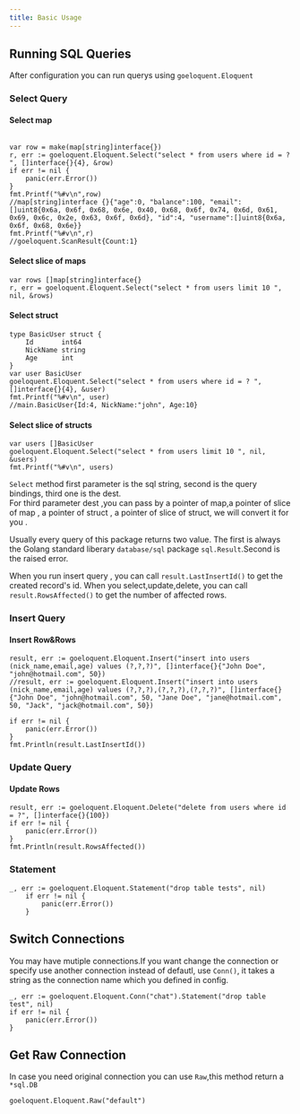 ```yaml
---
title: Basic Usage
---
```


## Running SQL Queries

After configuration you can run querys using `goeloquent.Eloquent`

### Select Query

#### Select map
```golang

var row = make(map[string]interface{})
r, err := goeloquent.Eloquent.Select("select * from users where id = ? ", []interface{}{4}, &row)
if err != nil {
    panic(err.Error())
}
fmt.Printf("%#v\n",row)
//map[string]interface {}{"age":0, "balance":100, "email":[]uint8{0x6a, 0x6f, 0x68, 0x6e, 0x40, 0x68, 0x6f, 0x74, 0x6d, 0x61, 0x69, 0x6c, 0x2e, 0x63, 0x6f, 0x6d}, "id":4, "username":[]uint8{0x6a, 0x6f, 0x68, 0x6e}}
fmt.Printf("%#v\n",r)
//goeloquent.ScanResult{Count:1}

```

#### Select slice of maps
```
var rows []map[string]interface{}
r, err = goeloquent.Eloquent.Select("select * from users limit 10 ", nil, &rows)

```
#### Select struct
```
type BasicUser struct {
	Id       int64
	NickName string
	Age      int
}
var user BasicUser
goeloquent.Eloquent.Select("select * from users where id = ? ", []interface{}{4}, &user)
fmt.Printf("%#v\n", user)
//main.BasicUser{Id:4, NickName:"john", Age:10}
```
#### Select slice of structs
```
var users []BasicUser
goeloquent.Eloquent.Select("select * from users limit 10 ", nil, &users)
fmt.Printf("%#v\n", users)
```

`Select` method first parameter is the sql string, second is the query bindings, third one is the dest.  
For third parameter dest ,you can pass by a pointer of map,a pointer of slice of map , a pointer of struct , a pointer of slice of struct, we will convert it for you .  

Usually every query of this package returns two value. The first is always the Golang standard liberary `database/sql` package `sql.Result`.Second is the raised error.    

When you run insert query , you can call `result.LastInsertId()` to get the created record's id. When you select,update,delete, you can call `result.RowsAffected()` to get the number of affected rows.

### Insert Query
#### Insert Row&Rows
```golang
result, err := goeloquent.Eloquent.Insert("insert into users (nick_name,email,age) values (?,?,?)", []interface{}{"John Doe", "john@hotmail.com", 50})
//result, err := goeloquent.Eloquent.Insert("insert into users (nick_name,email,age) values (?,?,?),(?,?,?),(?,?,?)", []interface{}{"John Doe", "john@hotmail.com", 50, "Jane Doe", "jane@hotmail.com", 50, "Jack", "jack@hotmail.com", 50})

if err != nil {
    panic(err.Error())
}
fmt.Println(result.LastInsertId())
```
### Update Query
#### Update Rows
```golang
result, err := goeloquent.Eloquent.Delete("delete from users where id  = ?", []interface{}{100})
if err != nil {
    panic(err.Error())
}
fmt.Println(result.RowsAffected())
```
### Statement
```golang
_, err := goeloquent.Eloquent.Statement("drop table tests", nil)
	if err != nil {
		panic(err.Error())
	}
```
## Switch Connections
You may have mutiple connections.If you want change the connection or specify use another connection instead of defautl, use `Conn()`, it takes a string as the connection name which you defined in config.
```golang
_, err := goeloquent.Eloquent.Conn("chat").Statement("drop table test", nil)
if err != nil {
    panic(err.Error())
}
```
## Get Raw Connection
In case you need original connection you can use `Raw`,this method return a `*sql.DB`
```
goeloquent.Eloquent.Raw("default")

```

